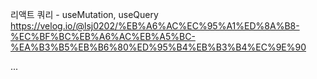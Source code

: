 리액트 쿼리 - useMutation, useQuery
https://velog.io/@lsj0202/%EB%A6%AC%EC%95%A1%ED%8A%B8-%EC%BF%BC%EB%A6%AC%EB%A5%BC-%EA%B3%B5%EB%B6%80%ED%95%B4%EB%B3%B4%EC%9E%90

...